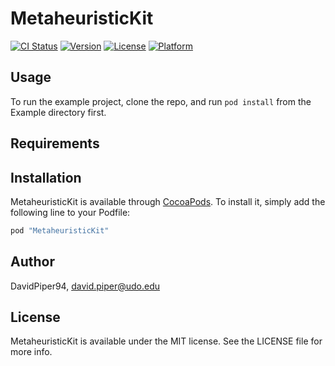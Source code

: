 # MetaheuristicKit

[![CI Status](http://img.shields.io/travis/DavidPiper94/MetaheuristicKit.svg?style=flat)](https://travis-ci.org/DavidPiper94/MetaheuristicKit)
[![Version](https://img.shields.io/cocoapods/v/MetaheuristicKit.svg?style=flat)](http://cocoapods.org/pods/MetaheuristicKit)
[![License](https://img.shields.io/cocoapods/l/MetaheuristicKit.svg?style=flat)](http://cocoapods.org/pods/MetaheuristicKit)
[![Platform](https://img.shields.io/cocoapods/p/MetaheuristicKit.svg?style=flat)](http://cocoapods.org/pods/MetaheuristicKit)

## Usage

To run the example project, clone the repo, and run `pod install` from the Example directory first.

## Requirements

## Installation

MetaheuristicKit is available through [CocoaPods](http://cocoapods.org). To install
it, simply add the following line to your Podfile:

```ruby
pod "MetaheuristicKit"
```

## Author

DavidPiper94, david.piper@udo.edu

## License

MetaheuristicKit is available under the MIT license. See the LICENSE file for more info.
